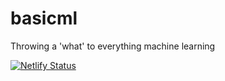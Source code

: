 # basicml
Throwing a 'what' to everything machine learning

[![Netlify Status](https://api.netlify.com/api/v1/badges/9966a1df-5cab-480a-ad7c-e3ccfb84cd4a/deploy-status)](https://app.netlify.com/sites/basicml/deploys)
